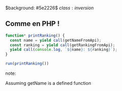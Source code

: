 $background: #5e2226$
$class:inversion$

## Comme en PHP !

```js
function* printRanking() {
  const name = yield call(getNameFromApi);
  const ranking = yield call(getRankingFromApi);
  yield call(console.log, `${name}: ${ranking}`);
}
```

```js
run(printRanking())
```

note:

Assuming getName is a defined function
